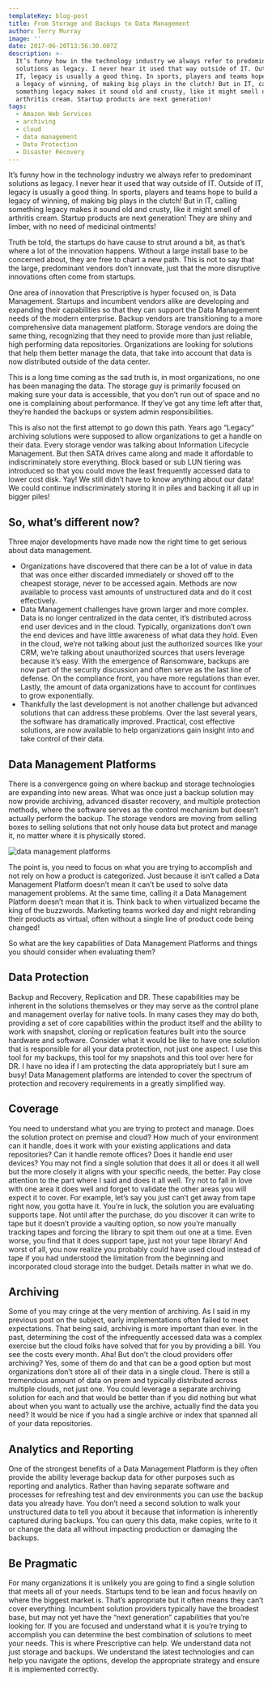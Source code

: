 ```yaml
---
templateKey: blog-post
title: From Storage and Backups to Data Management
author: Terry Murray
image: ''
date: 2017-06-20T13:56:30.607Z
description: >-
  It’s funny how in the technology industry we always refer to predominant
  solutions as legacy. I never hear it used that way outside of IT. Outside of
  IT, legacy is usually a good thing. In sports, players and teams hope to build
  a legacy of winning, of making big plays in the clutch! But in IT, calling
  something legacy makes it sound old and crusty, like it might smell of
  arthritis cream. Startup products are next generation!
tags:
  - Amazon Web Services
  - archiving
  - cloud
  - data management
  - Data Protection
  - Disaster Recovery
---
```

It’s funny how in the technology industry we always refer to predominant solutions as legacy. I never hear it used that way outside of IT. Outside of IT, legacy is usually a good thing. In sports, players and teams hope to build a legacy of winning, of making big plays in the clutch! But in IT, calling something legacy makes it sound old and crusty, like it might smell of arthritis cream. Startup products are next generation! They are shiny and limber, with no need of medicinal ointments!

Truth be told, the startups do have cause to strut around a bit, as that’s where a lot of the innovation happens. Without a large install base to be concerned about, they are free to chart a new path. This is not to say that the large, predominant vendors don’t innovate, just that the more disruptive innovations often come from startups.

One area of innovation that Prescriptive is hyper focused on, is Data Management. Startups and incumbent vendors alike are developing and expanding their capabilities so that they can support the Data Management needs of the modern enterprise. Backup vendors are transitioning to a more comprehensive data management platform. Storage vendors are doing the same thing, recognizing that they need to provide more than just reliable, high performing data repositories. Organizations are looking for solutions that help them better manage the data, that take into account that data is now distributed outside of the data center.

This is a long time coming as the sad truth is, in most organizations, no one has been managing the data. The storage guy is primarily focused on making sure your data is accessible, that you don’t run out of space and no one is complaining about performance. If they’ve got any time left after that, they’re handed the backups or system admin responsibilities.

This is also not the first attempt to go down this path. Years ago “Legacy” archiving solutions were supposed to allow organizations to get a handle on their data. Every storage vendor was talking about Information Lifecycle Management. But then SATA drives came along and made it affordable to indiscriminately store everything. Block based or sub LUN tiering was introduced so that you could move the least frequently accessed data to lower cost disk. Yay! We still didn’t have to know anything about our data! We could continue indiscriminately storing it in piles and backing it all up in bigger piles!

## **So, what’s different now?**

Three major developments have made now the right time to get serious about data management.

* Organizations have discovered that there can be a lot of value in data that was once either discarded immediately or shoved off to the cheapest storage, never to be accessed again. Methods are now available to process vast amounts of unstructured data and do it cost effectively.
* Data Management challenges have grown larger and more complex.  Data is no longer centralized in the data center, it’s distributed across end user devices and in the cloud. Typically, organizations don’t own the end devices and have little awareness of what data they hold. Even in the cloud, we’re not talking about just the authorized sources like your CRM, we’re talking about unauthorized sources that users leverage because it’s easy. With the emergence of Ransomware, backups are now part of the security discussion and often serve as the last line of defense. On the compliance front, you have more regulations than ever.  Lastly, the amount of data organizations have to account for continues to grow exponentially.
* Thankfully the last development is not another challenge but advanced solutions that can address these problems. Over the last several years, the software has dramatically improved. Practical, cost effective solutions, are now available to help organizations gain insight into and take control of their data.

## Data Management Platforms

There is a convergence going on where backup and storage technologies are expanding into new areas. What was once just a backup solution may now provide archiving, advanced disaster recovery, and multiple protection methods, where the software serves as the control mechanism but doesn’t actually perform the backup. The storage vendors are moving from selling boxes to selling solutions that not only house data but protect and manage it, no matter where it is physically stored.

![data management platforms](/img/snipped-data-management-768x540.jpg)

The point is,  you need to focus on what you are trying to accomplish and not rely on how a product is categorized. Just because it isn’t called a Data Management Platform doesn’t mean it can’t be used to solve data management problems. At the same time, calling it a Data Management Platform doesn’t mean that it is. Think back to when virtualized became the king of the buzzwords. Marketing teams worked day and night rebranding their products as virtual, often without a single line of product code being changed!

So what are the key capabilities of Data Management Platforms and things you should consider when evaluating them?

## **Data Protection**

Backup and Recovery, Replication and DR. These capabilities may be inherent in the solutions themselves or they may serve as the control plane and management overlay for native tools. In many cases they may do both, providing a set of core capabilities within the product itself and the ability to work with snapshot, cloning or replication features built into the source hardware and software. Consider what it would be like to have one solution that is responsible for all your data protection, not just one aspect. I use this tool for my backups, this tool for my snapshots and this tool over here for DR. I have no idea if I am protecting the data appropriately but I sure am busy! Data Management platforms are intended to cover the spectrum of protection and recovery requirements in a greatly simplified way.

## **Coverage**

You need to understand what you are trying to protect and manage. Does the solution protect on premise and cloud? How much of your environment can it handle, does it work with your existing applications and data repositories?  Can it handle remote offices? Does it handle end user devices? You may not find a single solution that does it all or does it all well but the more closely it aligns with your specific needs, the better.  Pay close attention to the part where I said and does it all well.  Try not to fall in love with one area it does well and forget to validate the other areas you will expect it to cover. For example, let’s say you just can’t get away from tape right now, you gotta have it. You’re in luck, the solution you are evaluating supports tape. Not until after the purchase, do you discover it can write to tape but it doesn’t provide a vaulting option, so now you’re manually tracking tapes and forcing the library to spit them out one at a time. Even worse, you find that it does support tape, just not your tape library! And worst of all, you now realize you probably could have used cloud instead of tape if you had understood the limitation from the beginning and incorporated cloud storage into the budget. Details matter in what we do.

## **Archiving**

Some of you may cringe at the very mention of archiving. As I said in my previous post on the subject, early implementations often failed to meet expectations.  That being said, archiving is more important than ever. In the past, determining the cost of the infrequently accessed data was a complex exercise but the cloud folks have solved that for you by providing a bill. You see the costs every month. Aha! But don’t the cloud providers offer archiving? Yes, some of them do and that can be a good option but most organizations don’t store all of their data in a single cloud. There is still a tremendous amount of data on prem and typically distributed across multiple clouds, not just one. You could leverage a separate archiving solution for each and that  would be better than if you did nothing but what about when you want to actually use the archive, actually find the data you need? It would be nice if you had a single archive or index that spanned all of your data repositories.

## **Analytics and Reporting**

One of the strongest benefits of a Data Management Platform is they often provide the ability leverage backup data for other purposes such as reporting and analytics.  Rather than having separate software and processes for refreshing test and dev environments you can use the backup data you already have. You don’t need a second solution to walk your unstructured data to tell you about it because that information is inherently captured during backups. You can query this data, make copies, write to it or change the data all without impacting production or damaging the backups.

## **Be Pragmatic**

For many organizations it is unlikely you are going to find a single solution that meets all of your needs. Startups tend to be lean and focus heavily on where the biggest market is. That’s appropriate but it often means they can’t cover everything. Incumbent solution providers typically have the broadest base, but may not yet have the “next generation” capabilities that you’re looking for.  If you are focused and understand what it is you’re trying to accomplish you can determine the best combination of solutions to meet your needs. This is where Prescriptive can help. We understand data not just storage and backups. We understand the latest technologies and can help you navigate the options, develop the appropriate strategy and ensure it is implemented correctly.
